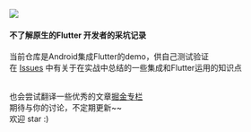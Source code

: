 ![](https://flutter.dev/assets/flutter-lockup-4cb0ee072ab312e59784d9fbf4fb7ad42688a7fdaea1270ccf6bbf4f34b7e03f.svg)
#### 不了解原生的Flutter 开发者的采坑记录
当前仓库是Android集成Flutter的demo，供自己测试验证</br>
在 [Issues](https://github.com/huangbao21/HybridApp/issues) 中有关于在实战中总结的一些集成和Flutter运用的知识点</br></br>

也会尝试翻译一些优秀的文章[掘金专栏](https://juejin.im/user/57e0d5d8a22b9d0061245525/posts)</br>
期待与你的讨论，不定期更新~~ </br>
欢迎 star  :)
